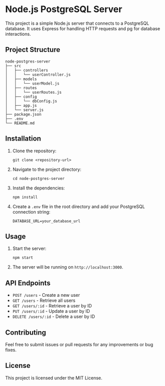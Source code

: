 # Node.js PostgreSQL Server

This project is a simple Node.js server that connects to a PostgreSQL database. It uses Express for handling HTTP requests and pg for database interactions.

## Project Structure

```
node-postgres-server
├── src
│   ├── controllers
│   │   └── userController.js
│   ├── models
│   │   └── userModel.js
│   ├── routes
│   │   └── userRoutes.js
│   ├── config
│   │   └── dbConfig.js
│   ├── app.js
│   └── server.js
├── package.json
├── .env
└── README.md
```

## Installation

1. Clone the repository:
   ```
   git clone <repository-url>
   ```

2. Navigate to the project directory:
   ```
   cd node-postgres-server
   ```

3. Install the dependencies:
   ```
   npm install
   ```

4. Create a `.env` file in the root directory and add your PostgreSQL connection string:
   ```
   DATABASE_URL=your_database_url
   ```

## Usage

1. Start the server:
   ```
   npm start
   ```

2. The server will be running on `http://localhost:3000`.

## API Endpoints

- `POST /users` - Create a new user
- `GET /users` - Retrieve all users
- `GET /users/:id` - Retrieve a user by ID
- `PUT /users/:id` - Update a user by ID
- `DELETE /users/:id` - Delete a user by ID

## Contributing

Feel free to submit issues or pull requests for any improvements or bug fixes.

## License

This project is licensed under the MIT License.